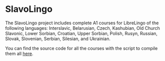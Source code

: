 # SlavoLingo

The SlavoLingo project includes complete A1 courses for LibreLingo of the following languages: Interslavic, Belarusian, Czech, Kashubian, Old Church Slavonic, Lower Sorbian, Croatian, Upper Sorbian, Polish, Rusyn, Russian, Slovak, Slovenian, Serbian, Silesian, and Ukrainian.

You can find the source code for all the courses with the script to compile them all [here](https://github.com/ginschel/slavo_lingo_src).
